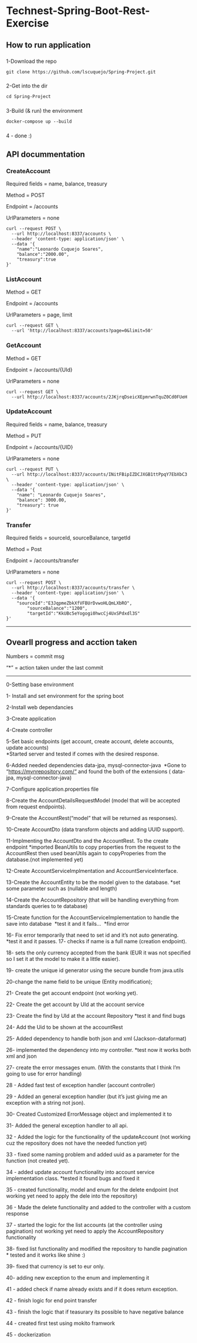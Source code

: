 # Technest-Spring-Boot-Rest-Exercise

## How to run application

### 
1-Download the repo
```
git clone https://github.com/lscuquejo/Spring-Project.git
```

###
2-Get into the dir
```
cd Spring-Project
```

###
3-Build (& run) the environment
```
docker-compose up --build
```

###
4 - done :)

## API docummentation

### CreateAccount

Required fields = name, balance, treasury

Method = POST

Endpoint = /accounts

UrlParameters = none

```
curl --request POST \
  --url http://localhost:8337/accounts \
  --header 'content-type: application/json' \
  --data '{
	"name":"Leonardo Cuquejo Soares",
	"balance":"2000.00",
	"treasury":true
}'
```

### ListAccount

Method = GET

Endpoint = /accounts

UrlParameters = page, limit

```
curl --request GET \
  --url 'http://localhost:8337/accounts?page=0&limit=50'
```


### GetAccount

Method = GET

Endpoint = /accounts/{UId}

UrlParameters = none

```
curl --request GET \
  --url http://localhost:8337/accounts/2JKjrqDseicXEpmrwnTquZ0Cd0FUeH
```

### UpdateAccount

Required fields = name, balance, treasury

Method = PUT

Endpoint = /accounts/{UID}

UrlParameters = none

```
curl --request PUT \
  --url http://localhost:8337/accounts/INitFBipIZDCJXGB1ttPpqY7EbXbC3 \
  --header 'content-type: application/json' \
  --data '{
    "name": "Leonardo Cuquejo Soares",
    "balance": 3000.00,
    "treasury": true
}'
```

### Transfer

Required fields = sourceId, sourceBalance, targetId

Method = Post

Endpoint = /accounts/transfer

UrlParameters = none

```
curl --request POST \
  --url http://localhost:8337/accounts/transfer \
  --header 'content-type: application/json' \
  --data '{
    "sourceId":"E3JqpmeZbkXfVFBUrDvwoHLQmLXbRO",
		"sourceBalance":"1200",
		"targetId":"KkUBc5eYogogi0hwcCj4UxSPdxdl3S"
}'
```

-------------

## Ovearll progress and acction taken

Numbers = commit msg 

“*” = action taken under the last commit

-----

0-Setting base environment

1- Install and set environment for the spring boot

2-Install web dependancies

3-Create application

4-Create controller

5-Set basic endpoints (get account, create account, delete accounts, update accounts) 	
*Started server and tested if comes with the desired response.

6-Added needed dependencies data-jpa, mysql-connector-java 	
*Gone to “https://mvnrepository.com/“ and found the both of the extensions ( data-jpa, mysql-connector-java)

7-Configure application.properties file

8-Create the AccountDetailsRequestModel (model that will be accepted from request endpoints).

9-Create the AccountRest(“model” that will be returned as responses).

10-Create AccountDto (data transform objects and adding UUID support).

11-Implmenting the AccountDto and the AccountRest. To the create endpoint
 	*imported BeanUtils to copy properties from the request to the AccountRest
  	then used beanUtils again to copyProperies from the database.(not implemented yet)

12-Create AccountServiceImplmentation and AccountServiceInterface.

13-Create the AccountEntity to be the model given to the database.
	*set some parameter such as (nullable and length)
	
14-Create the AccountRepository (that will be handling everything from standards queries to te database)

15-Create function for the AccountServiceImplementation to handle the save into database 	*test it and it fails… 		*find error

16- Fix error temporarily that need to set id and it’s not auto generating.
	*test it and it passes. 17- checks if name is a full name (creation endpoint).

18- sets the only currency accepted from the bank (EUR it was not specified so I set it at the model to make it a little easier).

19- create the unique id generator using the secure bundle from java.utils

20-change the name field to be unique (Entity modification);

21- Create the get account endpoint (not working yet).

22- Create the get account by UId at the account service

23- Create the find by UId at the account Repository
 	*test it and find bugs
	
24- Add the Uid to be shown at the accountRest

25- Added dependency to handle both json and xml (Jackson-dataformat)

26- implemented the dependency into my controller.
        *test now it works both xml and json
	
27- create the error messages enum. (With the constants that I think I’m going to use for error handling)

28 - Added fast test of exception handler (account controller)

29 - Added an general exception handler (but it’s just giving me an exception with a string not json).

30- Created Customized ErrorMessage object and implemented it to 

31- Added the general exception handler to all api.

32 - Added the logic for the functionality of the updateAccount (not working cuz the repository does not have the needed function yet)

33 - fixed some naming problem and added uuid as a parameter for the function (not created yet).

34 - added update account functionality into account service implementation class.
	*tested it found bugs and fixed it
	
35 - created functionality, model and enum for the delete endpoint (not working yet need to apply the dele into the repository)

36 - Made the delete functionality and added to the  controller with a custom response

37 - started the logic for the list accounts (at the controller using pagination) not working yet need to apply the AccountRepository functionality

38- fixed list functionality and modified the repository to handle pagination
    * tested and it works like shine :)
    
39-  fixed that currency is set to eur only.

40-  adding new exception to the enum and implementing it

41 - added check if name already exists and if it does return exception.

42 - finish logic for end point transfer

43 - finish the logic that if teasurary its possible to have negative balance

44 -  created first test using mokito framwork

45 - dockerization
